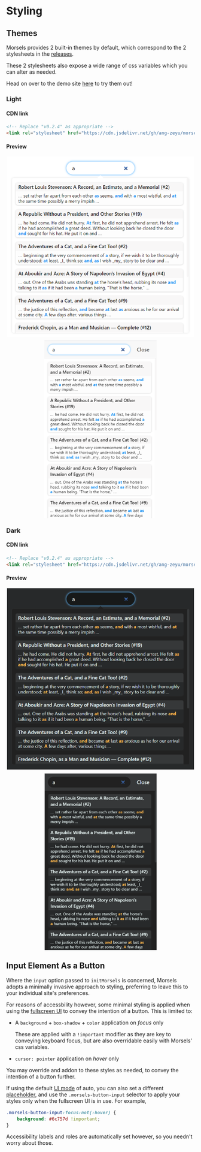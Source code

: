 # Styling

## Themes

Morsels provides 2 built-in themes by default, which correspond to the 2 stylesheets in the [releases](https://github.com/ang-zeyu/morsels/releases).

These 2 stylesheets also expose a wide range of css variables which you can alter as needed.

Head on over to the demo site [here](https://morsels-search.com) to try them out!

### Light

#### CDN link

```html
<!-- Replace "v0.2.4" as appropriate -->
<link rel="stylesheet" href="https://cdn.jsdelivr.net/gh/ang-zeyu/morsels@v0.2.4/packages/search-ui/dist/search-ui-light.css" />
```

#### Preview

<style>
.image-container {
    display: flex;
    align-items: center;
    flex-wrap: wrap;
    justify-content: center;
}

@media screen and (max-width: 1129px) {
    .image-container > img:first-child {
        margin-bottom: 10px;
        min-width: 300px;
        max-width: 500px;
    }

    .image-container > img:last-child {
        width: 300px;
    }
}

@media screen and (min-width: 1130px) {
    .image-container > img:first-child {
        margin-right: 10px;
        height: 440px;
    }

    .image-container > img:last-child {
        height: 440px;
    }
}
</style>

<div class="image-container">
<img src="./images/light-theme.png" alt="Preview of light theme">
<img src="./images/light-theme-fullscreen.png" alt="Preview of light theme (fullscreen)">
</div>

### Dark

#### CDN link

```html
<!-- Replace "v0.2.4" as appropriate -->
<link rel="stylesheet" href="https://cdn.jsdelivr.net/gh/ang-zeyu/morsels@v0.2.4/packages/search-ui/dist/search-ui-dark.css" />
```

#### Preview

<div class="image-container">
<img src="./images/dark-theme.png" alt="Preview of dark theme">
<img src="./images/dark-theme-fullscreen.png" alt="Preview of dark theme (fullscreen)">
</div>

## Input Element As a Button

Where the `input` option passed to `initMorsels` is concerned, Morsels adopts a minimally invasive approach to styling, preferring to leave this to your individual site's preferences.

For reasons of accessbility however, some minimal styling is applied when using the [fullscreen UI](./search_configuration.md#ui-mode) to convey the intention of a button. This is limited to:
- A `background` + `box-shadow` + `color` application on *focus* only

  These are applied with a `!important` modifier as they are key to conveying keyboard focus, but are also overridable easily with Morsels' css variables.
- `cursor: pointer` application on *hover* only

You may override and addon to these styles as needed, to convey the intention of a button further.

If using the default [UI mode](./search_configuration.md#ui-mode) of auto, you can also set a different [placeholder](./search_configuration.md#ui-mode-specific-options), and use the `.morsels-button-input` selector to apply your styles only when the fullscreen UI is in use. For example,

```css
.morsels-button-input:focus:not(:hover) {
    background: #6c757d !important;
}
```

Accessibility labels and roles are automatically set however, so you needn't worry about those.
